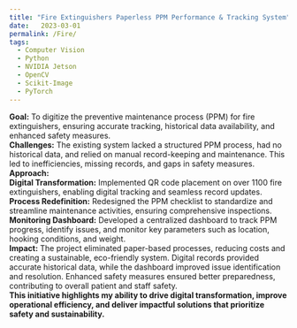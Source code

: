```yaml
---
title: "Fire Extinguishers Paperless PPM Performance & Tracking System"
date:   2023-03-01
permalink: /Fire/
tags:
  - Computer Vision
  - Python
  - NVIDIA Jetson
  - OpenCV
  - Scikit-Image
  - PyTorch
---
```



**Goal:** To digitize the preventive maintenance process (PPM) for fire extinguishers, ensuring accurate tracking, historical data availability, and enhanced safety measures.
\
**Challenges:** The existing system lacked a structured PPM process, had no historical data, and relied on manual record-keeping and maintenance. This led to inefficiencies, missing records, and gaps in safety measures.
\
**Approach:**
\
**Digital Transformation:** Implemented QR code placement on over 1100 fire extinguishers, enabling digital tracking and seamless record updates.\
**Process Redefinition:** Redesigned the PPM checklist to standardize and streamline maintenance activities, ensuring comprehensive inspections.\
**Monitoring Dashboard:** Developed a centralized dashboard to track PPM progress, identify issues, and monitor key parameters such as location, hooking conditions, and weight.\
**Impact:** The project eliminated paper-based processes, reducing costs and creating a sustainable, eco-friendly system. Digital records provided accurate historical data, while the dashboard improved issue identification and resolution. Enhanced safety measures ensured better preparedness, contributing to overall patient and staff safety.
\
**This initiative highlights my ability to drive digital transformation, improve operational efficiency, and deliver impactful solutions that prioritize safety and sustainability.**


